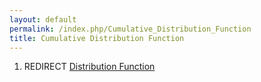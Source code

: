 ```yaml
---
layout: default
permalink: /index.php/Cumulative_Distribution_Function
title: Cumulative Distribution Function
---
```

1. REDIRECT [Distribution Function](Distribution_Function)